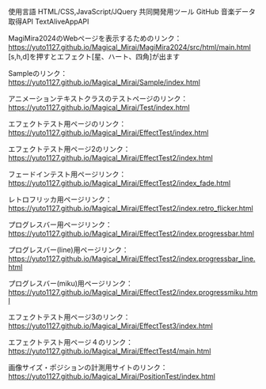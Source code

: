 使用言語
HTML/CSS,JavaScript/JQuery
共同開発用ツール
GitHub
音楽データ取得API
TextAliveAppAPI

MagiMira2024のWebページを表示するためのリンク：
https://yuto1127.github.io/Magical_Mirai/MagiMira2024/src/html/main.html
[s,h,d]を押すとエフェクト[星、ハート、四角]が出ます

Sampleのリンク：
https://yuto1127.github.io/Magical_Mirai/Sample/index.html

アニメーションテキストクラスのテストページのリンク：
https://yuto1127.github.io/Magical_Mirai/Test/index.html

エフェクトテスト用ページのリンク：
https://yuto1127.github.io/Magical_Mirai/EffectTest/index.html

エフェクトテスト用ページ2のリンク：
https://yuto1127.github.io/Magical_Mirai/EffectTest2/index.html

フェードインテスト用ページリンク：
https://yuto1127.github.io/Magical_Mirai/EffectTest2/index_fade.html

レトロフリッカ用ページリンク：
https://yuto1127.github.io/Magical_Mirai/EffectTest2/index.retro_flicker.html

プログレスバー用ページリンク：
https://yuto1127.github.io/Magical_Mirai/EffectTest2/index.progressbar.html

プログレスバー(line)用ページリンク：
https://yuto1127.github.io/Magical_Mirai/EffectTest2/index.progressbar_line.html

プログレスバー(miku)用ページリンク：
https://yuto1127.github.io/Magical_Mirai/EffectTest2/index.progressmiku.html

エフェクトテスト用ページ3のリンク：
https://yuto1127.github.io/Magical_Mirai/EffectTest3/index.html

エフェクトテスト用ページ４のリンク：
https://yuto1127.github.io/Magical_Mirai/EffectTest4/main.html

画像サイズ・ポジションの計測用サイトのリンク：
https://yuto1127.github.io/Magical_Mirai/PositionTest/index.html
